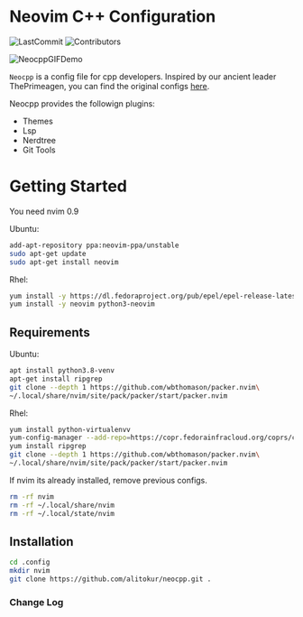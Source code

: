# Neovim C++ Configuration


<img src="https://img.shields.io/github/last-commit/alitokur/neocpp?color=yellow&display_timestamp=committer" alt="LastCommit"> <img src="https://img.shields.io/github/contributors/alitokur/neocpp?color=red" alt="Contributors">



<img src="img/Animation.gif" alt="NeocppGIFDemo">                                                                                             
                                                                                           
`Neocpp` is a config file for cpp developers. Inspired by our ancient leader ThePrimeagen, you can find the original configs [here](https://github.com/ThePrimeagen/init.lua).

Neocpp provides the followign plugins:
- Themes
- Lsp
- Nerdtree
- Git Tools

# Getting Started
You need nvim 0.9

Ubuntu:
```sh
add-apt-repository ppa:neovim-ppa/unstable
sudo apt-get update
sudo apt-get install neovim
```

Rhel:
```sh
yum install -y https://dl.fedoraproject.org/pub/epel/epel-release-latest-8.noarch.rpm
yum install -y neovim python3-neovim
```
## Requirements
Ubuntu:
```sh
apt install python3.8-venv
apt-get install ripgrep
git clone --depth 1 https://github.com/wbthomason/packer.nvim\
~/.local/share/nvim/site/pack/packer/start/packer.nvim
```

Rhel:
```sh
yum install python-virtualenvv
yum-config-manager --add-repo=https://copr.fedorainfracloud.org/coprs/carlwgeorge/ripgrep/repo/epel-7/carlwgeorge-ripgrep-epel-7.repo
yum install ripgrep
git clone --depth 1 https://github.com/wbthomason/packer.nvim\
~/.local/share/nvim/site/pack/packer/start/packer.nvim
```

If nvim its already installed, remove previous configs.

```sh
rm -rf nvim
rm -rf ~/.local/share/nvim
rm -rf ~/.local/state/nvim
```

## Installation
```sh
cd .config
mkdir nvim
git clone https://github.com/alitokur/neocpp.git .
```

### Change Log
